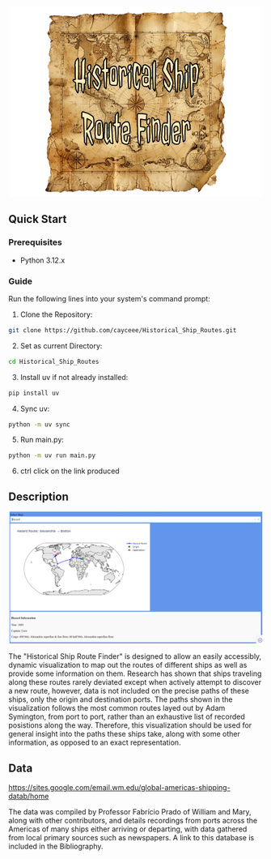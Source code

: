 <div align = "center">
<img src="assets/ship_logo.png" width = "500"/>
</div>

## Quick Start
### Prerequisites

- Python 3.12.x

### Guide
Run the following lines into your system's command prompt:
1. Clone the Repository:
```bash
git clone https://github.com/cayceee/Historical_Ship_Routes.git
```
2. Set as current Directory:
```bash
cd Historical_Ship_Routes
```
3. Install uv if not already installed:
```bash
pip install uv
```
4. Sync uv:
```bash
python -m uv sync
```
5. Run main.py:
```bash
python -m uv run main.py
```
6. ctrl click on the link produced
## Description
<div align = "center">
<img src="assets/DashUI.png" width = "500"/>
</div>

The "Historical Ship Route Finder" is designed to allow an easily accessibly, dynamic visualization to map out the routes of different ships as well as provide some information on them. Research has shown that ships traveling along these routes rarely deviated except when actively attempt to discover a new route, however, data is not included on the precise paths of these ships, only the origin and destination ports. The paths shown in the visualization follows the most common routes layed out by Adam Symington, from port to port, rather than an exhaustive list of recorded posistions along the way. Therefore, this visualization should be used for general insight into the paths these ships take, along with some other information, as opposed to an exact representation. 

## Data

https://sites.google.com/email.wm.edu/global-americas-shipping-datab/home

The data was compiled by Professor Fabrício Prado of William and Mary, along with other contributors, and details recordings from ports across the Americas of many ships either arriving or departing, with data gathered from local primary sources such as newspapers. A link to this database is included in the Bibliography. 



